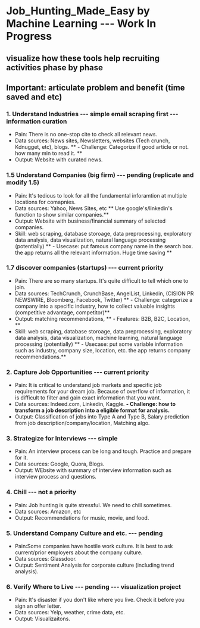 # Job_Hunting_Made_Easy by Machine Learning --- Work In Progress

## visualize how these tools help recruiting activities phase by phase
## Important: articulate problem and benefit (time saved and etc)

### 1. Understand Industries --- simple email scraping first --- information curation
- Pain: There is no one-stop cite to check all relevant news.
- Data sources: News sites, Newsletters, websites (Tech crunch, Kdnugget, etc), blogs.
** - Challenge: Categorize if good article or not. how many min to read it. **
- Output: Website with curated news.

### 1.5 Understand Companies (big firm) --- pending (replicate and modify 1.5)
- Pain: It's tedious to look for all the fundamental inforamtion at multiple locations for comapnies.
- Data sources: Yahoo, News Sites, etc
** Use google's/linkedin's function to show similar companies.**
- Output: Website with business/financial summary of selected companies.
- Skill: web scraping, database storoage, data preprocessing, exploratory data analysis, data visualization, natural language processing (potentially)
** - Usecase: put famous company name in the search box. the app returns all the relevant information. Huge time saving **

### 1.7 discover companies (startups) --- current priority
- Pain: There are so many startups. It's quite difficult to tell which one to join.
- Data sources: TechCrunch, CrunchBase, AngelList, Linkedin, (CISION PR NEWSWIRE, Bloomberg, Facebook, Twitter)
** - Challenge: categorize a company into a specific industry, how to collect valuable insights (competitive advantage, competitor)**
- Output: matching recommendations, 
** - Features: B2B, B2C, Location, **
- Skill: web scraping, database storoage, data preprocessing, exploratory data analysis, data visualization, machine learning, natural language processing (potentially)
** - Usecase: put some variable information such as industry, company size, location, etc. the app returns company recommendations.**

### 2. Capture Job Opportunities --- current priority
- Pain: It is critical to understand job markets and specific job requirements for your dream job. Because of overflow of information, it is difficult to filter and gain exact information that you want.
- Data sources: Indeed.com, Linkedin, Kaggle.
**- Challenge: how to transform a job description into a eligible format for analysis.**
- Output: Classification of jobs into Type A and Type B, Salary prediction from job description/company/location, Matching algo.

### 3. Strategize for Interviews --- simple
- Pain: An interview process can be long and tough. Practice and prepare for it.
- Data sources: Google, Quora, Blogs.
- Output: WEbsite with summary of interview information such as interview process and questions.

### 4. Chill --- not a priority
- Pain: Job hunting is quite stressful. We need to chill sometimes.
- Data sources: Amazon, etc
- Output: Recommendations for music, movie, and food.

### 5. Understand Company Culture and etc. --- pending
- Pain:Some companies have hostile work culture. It is best to ask current/prior employers about the company culture.
- Data sources: Glassdoor.
- Output: Sentiment Analysis for corporate culture (including trend analysis).

### 6. Verify Where to Live --- pending --- visualization project 
- Pain: It's disaster if you don't like where you live. Check it before you sign an offer letter.
- Data sources: Yelp, weather, crime data, etc.
- Output: Visualizaitons.
